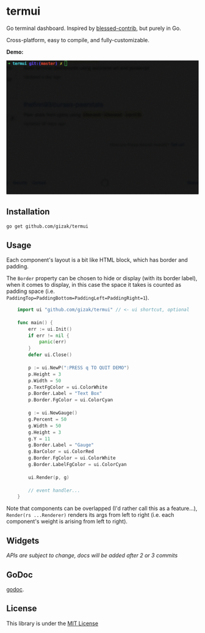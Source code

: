 # termui
Go terminal dashboard. Inspired by [blessed-contrib](https://github.com/yaronn/blessed-contrib), but purely in Go.

Cross-platform, easy to compile, and fully-customizable.

__Demo:__

<img src="./example/screencast.gif" alt="demo" width="600">

## Installation

	go get github.com/gizak/termui

## Usage

Each component's layout is a bit like HTML block, which has border and padding. 

The `Border` property can be chosen to hide or display (with its border label), when it comes to display, in this case the space it takes is counted as padding space (i.e. `PaddingTop=PaddingBottom=PaddingLeft=PaddingRight=1`).

`````go
	import ui "github.com/gizak/termui" // <- ui shortcut, optional

	func main() {
		err := ui.Init()
		if err != nil {
			panic(err)
		}
		defer ui.Close()

		p := ui.NewP(":PRESS q TO QUIT DEMO")
		p.Height = 3
		p.Width = 50
		p.TextFgColor = ui.ColorWhite
		p.Border.Label = "Text Box"
		p.Border.FgColor = ui.ColorCyan

		g := ui.NewGauge()
		g.Percent = 50
		g.Width = 50
		g.Height = 3
		g.Y = 11
		g.Border.Label = "Gauge"
		g.BarColor = ui.ColorRed
		g.Border.FgColor = ui.ColorWhite
		g.Border.LabelFgColor = ui.ColorCyan

		ui.Render(p, g)

		// event handler...
	}
`````

Note that components can be overlapped (I'd rather call this as a feature...), `Render(rs ...Renderer)` renders its args from left to right (i.e. each component's weight is arising from left to right).

## Widgets

_APIs are subject to change, docs will be added after 2 or 3 commits_

## GoDoc

[godoc](https://godoc.org/github.com/gizak/termui).

## License
This library is under the [MIT License](http://opensource.org/licenses/MIT)

